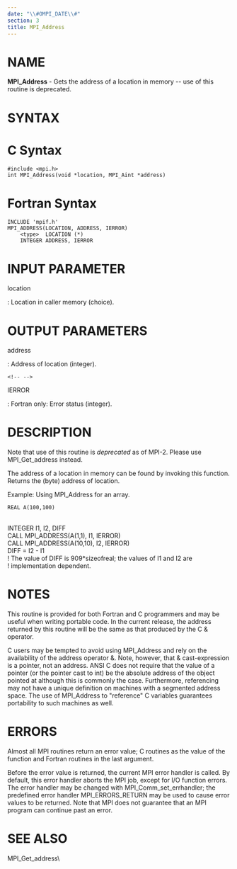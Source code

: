 ```yaml
---
date: "\\#OMPI_DATE\\#"
section: 3
title: MPI_Address
---
```


NAME
====

**MPI_Address** - Gets the address of a location in memory \-- use of
this routine is deprecated.

SYNTAX
======

C Syntax
========

    #include <mpi.h>
    int MPI_Address(void *location, MPI_Aint *address)

Fortran Syntax
==============

    INCLUDE 'mpif.h'
    MPI_ADDRESS(LOCATION, ADDRESS, IERROR)
    	<type>	LOCATION (*)
    	INTEGER	ADDRESS, IERROR

INPUT PARAMETER
===============

location

:   Location in caller memory (choice).

OUTPUT PARAMETERS
=================

address

:   Address of location (integer).

```{=html}
<!-- -->
```

IERROR

:   Fortran only: Error status (integer).

DESCRIPTION
===========

Note that use of this routine is *deprecated* as of MPI-2. Please use
MPI_Get_address instead.

The address of a location in memory can be found by invoking this
function. Returns the (byte) address of location.

Example: Using MPI_Address for an array.

    REAL A(100,100)

\
INTEGER I1, I2, DIFF\
CALL MPI_ADDRESS(A(1,1), I1, IERROR)\
CALL MPI_ADDRESS(A(10,10), I2, IERROR)\
DIFF = I2 - I1\
! The value of DIFF is 909\*sizeofreal; the values of I1 and I2 are\
! implementation dependent.

NOTES
=====

This routine is provided for both Fortran and C programmers and may be
useful when writing portable code. In the current release, the address
returned by this routine will be the same as that produced by the C &
operator.

C users may be tempted to avoid using MPI_Address and rely on the
availability of the address operator &. Note, however, that &
cast-expression is a pointer, not an address. ANSI C does not require
that the value of a pointer (or the pointer cast to int) be the absolute
address of the object pointed at although this is commonly the case.
Furthermore, referencing may not have a unique definition on machines
with a segmented address space. The use of MPI_Address to \"reference\"
C variables guarantees portability to such machines as well.

ERRORS
======

Almost all MPI routines return an error value; C routines as the value
of the function and Fortran routines in the last argument.

Before the error value is returned, the current MPI error handler is
called. By default, this error handler aborts the MPI job, except for
I/O function errors. The error handler may be changed with
MPI_Comm_set_errhandler; the predefined error handler MPI_ERRORS_RETURN
may be used to cause error values to be returned. Note that MPI does not
guarantee that an MPI program can continue past an error.

SEE ALSO
========

MPI_Get_address\
